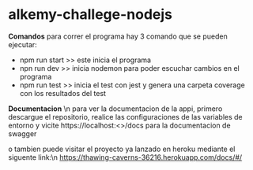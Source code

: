 ﻿# alkemy-challege-nodejs
**Comandos**
para correr el programa hay 3 comando que se pueden ejecutar: 

- npm run start >> este inicia el programa
- npn run dev   >> inicia nodemon para poder escuchar cambios en el programa
- npm run test  >> inicia el test con jest y genera una carpeta coverage con los resultados del test
 
 **Documentacion** \n
 para ver la documentacion de la appi, primero descargue el repositorio, realice las configuraciones de las variables de entorno y vicite https://localhost:<<port>>/docs para la documentacion de swagger
  
  o tambien puede visitar el proyecto ya lanzado en heroku mediante el siguente link:\n 
  https://thawing-caverns-36216.herokuapp.com/docs/#/
